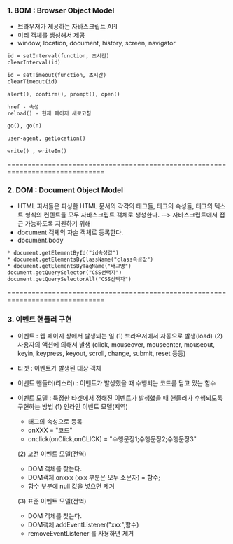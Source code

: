 ### 1. BOM : Browser Object Model

* 브라우저가 제공하는 자바스크립트 API
* 미리 객체를 생성해서 제공
* window, location, document, history, screen, navigator

```html
id = setInterval(function, 초시간)
clearInterval(id)

id = setTimeout(function, 초시간)
clearTimeout(id)

alert(), confirm(), prompt(), open()

href - 속성
reload() - 현재 페이지 새로고침

go(), go(n)

user-agent, getLocation()

write() , writeIn()
```

==============================================================================

### 2. DOM : Document Object Model

* HTML 파서들은 파싱한 HTML 문서의 각각의 태그들, 태그의 속성들, 태그의 텍스트 형식의 컨텐트들 모두 자바스크립트 객체로 생성한다.
  --> 자바스크립트에서 접근 가능하도록 지원하기 위해
* document 객체의 자손 객체로 등록한다.
* document.body

```html
* document.getElementById("id속성값")
* document.getElementsByClassName("class속성값")
* document.getElementsByTagName("태그명")
document.getQuerySelector("CSS선택자")
document.getQuerySelectorAll("CSS선택자")
```
==============================================================================

### 3. 이벤트 핸들러 구현

* 이벤트 : 웹 페이지 상에서 발생되는 일
  (1) 브라우저에서 자동으로 발생(load)
  (2) 사용자의 액션에 의해서 발생
      (click, mouseover, mouseenter, mouseout, keyin, keypress, keyout, scroll, change, submit, 	reset 등등)
  
* 타겟 : 이벤트가 발생된 대상 객체

* 이벤트 핸들러(리스러) : 이벤트가 발생했을 때 수행되는 코드를 담고 있는 함수

* 이벤트 모델 : 특정한 타겟에서 정해진 이벤트가 발생했을 때 핸들러가 수행되도록 구현하는 방법
  (1) 인라인 이벤트 모델(지역)
  
  * 태그의 속성으로 등록
  * onXXX = "코드"
  * onclick(onClick,onCLICK) = "수행문장1;수행문장2;수행문장3"
  
  (2) 고전 이벤트 모델(전역)
  
  * DOM 객체를 찾는다.
  * DOM객체.onxxx (xxx 부분은 모두 소문자) = 함수; 
  * 함수 부분에 null 값을 넣으면 제거
  
  (3) 표준 이벤트 모델(전역)
  
  * DOM 객체를 찾는다.
  * DOM객체.addEventListener("xxx",함수)
  * removeEventListener 를 사용하면 제거
